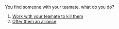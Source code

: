 You find someone with your teamate, what do you do?

1. [Work with your teamate to kill them](win.md)
2. [Offer them an alliance](die.md)